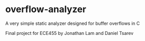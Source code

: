 # overflow-analyzer

A very simple static analyzer designed for buffer overflows in C

Final project for ECE455 by Jonathan Lam and Daniel Tsarev
